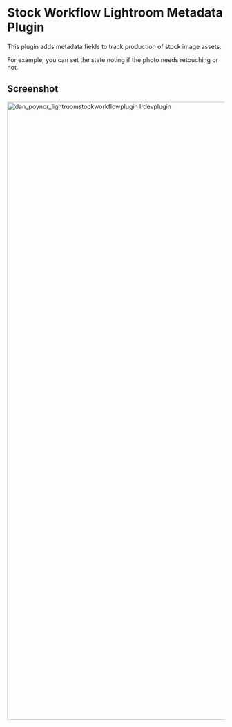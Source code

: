# Stock Workflow Lightroom Metadata Plugin

This plugin adds metadata fields to track production of stock image assets.

For example, you can set the state noting if the photo needs retouching or not.

## Screenshot

<img width="1432" alt="dan_poynor_lightroomstockworkflowplugin lrdevplugin" src="https://github.com/danpoynor/lightroomstockworkflowplugin.lrdevplugin/assets/764270/d4793ceb-639d-4b81-a090-c390fc9cbc61">
